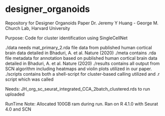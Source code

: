 # designer_organoids
Repository for Designer Organoids Paper
Dr. Jeremy Y Huang - George M. Church Lab, Harvard University

Purpose:
Code for cluster identification using SingleCellNet

./data needs mat_primary_2.rda file data from published human cortical brain data detailed in Bhaduri, A. et al. Nature (2020)
./meta contains .rda file metadata for annotation based on published human cortical brain data detailed in Bhaduri, A. et al. Nature (2020)
./results contains all output from SCN algorithm including heatmaps and violin plots utilized in our paper.
./scripts contains both a shell-script for cluster-based calling utilized and .r script which was called

Needs: JH_org_sc_seurat_integrated_CCA_2batch_clustered.rds to run uploaded 

RunTime Note: Allocated 100GB ram during run.
Ran on R 4.1.0 with Seurat 4.0 and SCN 